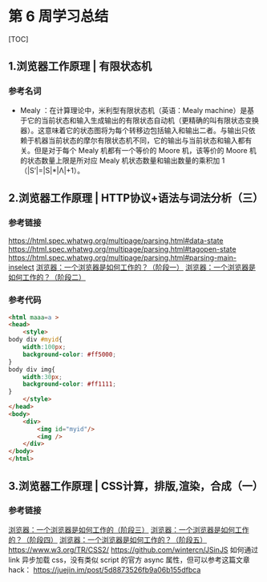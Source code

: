# 第 6 周学习总结

[TOC]

## 1.浏览器工作原理 | 有限状态机

### 参考名词

- Mealy ：在计算理论中，米利型有限状态机（英语：Mealy machine）是基于它的当前状态和输入生成输出的有限状态自动机（更精确的叫有限状态变换器）。这意味着它的状态图将为每个转移边包括输入和输出二者。与输出只依赖于机器当前状态的摩尔有限状态机不同，它的输出与当前状态和输入都有关。但是对于每个 Mealy 机都有一个等价的 Moore 机，该等价的 Moore 机的状态数量上限是所对应 Mealy 机状态数量和输出数量的乘积加 1（|S’|=|S|*|Λ|+1）。

## 2.浏览器工作原理 | HTTP协议+语法与词法分析（三）

### 参考链接

https://html.spec.whatwg.org/multipage/parsing.html#data-state
https://html.spec.whatwg.org/multipage/parsing.html#tagopen-state
https://html.spec.whatwg.org/multipage/parsing.html#parsing-main-inselect
[浏览器：一个浏览器是如何工作的？（阶段一）](https://time.geekbang.org/column/article/80240)
[浏览器：一个浏览器是如何工作的？（阶段二）](https://time.geekbang.org/column/article/80260)

### 参考代码

```html
<html maaa=a >
<head>
    <style>
body div #myid{
    width:100px;
    background-color: #ff5000;
}
body div img{
    width:30px;
    background-color: #ff1111;
}
    </style>
</head>
<body>
    <div>
        <img id="myid"/>
        <img />
    </div>
</body>
</html>
```

## 3.浏览器工作原理 | CSS计算，排版,渲染，合成（一）

### 参考链接

[浏览器：一个浏览器是如何工作的（阶段三）](https://time.geekbang.org/column/article/80311)
[浏览器：一个浏览器是如何工作的？（阶段四）](https://time.geekbang.org/column/article/81730)
[浏览器：一个浏览器是如何工作的？（阶段五）](https://time.geekbang.org/column/article/82397)
https://www.w3.org/TR/CSS2/
https://github.com/wintercn/JSinJS
如何通过 link 异步加载 css，没有类似 script 的官方 async 属性，但可以参考这篇文章 hack： https://juejin.im/post/5d8873526fb9a06b155dfbca


